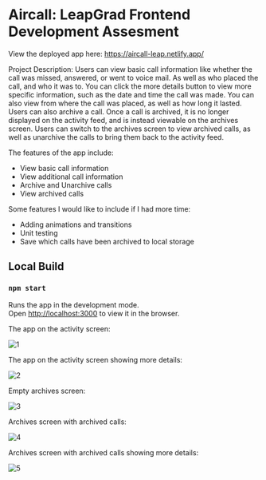 # Aircall: LeapGrad Frontend Development Assesment

View the deployed app here: https://aircall-leap.netlify.app/

Project Description: Users can view basic call information like whether the call was missed, answered, or went to voice mail. As well as who placed the call, and who it was to. You can click the more details button to view more specific information, such as the date and time the call was made. You can also view from where the call was placed, as well as how long it lasted. Users can also archive a call. Once a call is archived, it is no longer displayed on the activity feed, and is instead viewable on the archives screen. Users can switch to the archives screen to view archived calls, as well as unarchive the calls to bring them back to the activity feed.

The features of the app include:
- View basic call information
- View additional call information
- Archive and Unarchive calls
- View archived calls

Some features I would like to include if I had more time:
- Adding animations and transitions
- Unit testing
- Save which calls have been archived to local storage

## Local Build
### `npm start`

Runs the app in the development mode.\
Open [http://localhost:3000](http://localhost:3000) to view it in the browser.

​The app on the activity screen:

![1](public/screenshot1.png)

​The app on the activity screen showing more details:

![2](public/screenshot2.png)

Empty archives screen:

![3](public/screenshot3.png)

Archives screen with archived calls:

![4](public/screenshot4.png)

Archives screen with archived calls showing more details:

![5](public/screenshot5.png)
